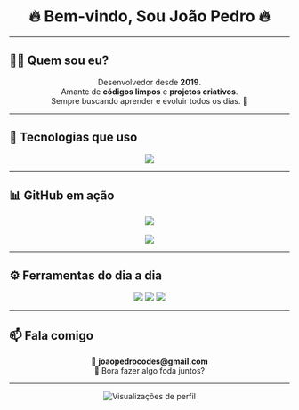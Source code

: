 <h1 align="center">🔥 Bem-vindo, Sou João Pedro 🔥</h1>

---

## 👨‍💻 Quem sou eu?

<p align="center">
  Desenvolvedor desde <strong>2019</strong>.<br>
  Amante de <strong>códigos limpos</strong> e <strong>projetos criativos</strong>.<br>
  Sempre buscando aprender e evoluir todos os dias. 🚀
</p>

---

## 🚀 Tecnologias que uso

<p align="center">
  <img src="https://skillicons.dev/icons?i=lua,js,python,react,nodejs,html,css,docker,git,github,vscode,linux" />
</p>

---

## 📊 GitHub em ação

<p align="center">
  <img src="https://github-readme-stats.vercel.app/api?username=bydeveloperjj&show_icons=true&theme=tokyonight&count_private=true&hide_border=true" />
  <br><br>
  <img src="https://github-readme-streak-stats.herokuapp.com/?user=bydeveloperjj&theme=tokyonight&hide_border=true" />
</p>

---

## ⚙️ Ferramentas do dia a dia

<p align="center">
  <img src="https://img.shields.io/badge/VSCode-blue?style=for-the-badge&logo=visualstudiocode&logoColor=white" />
  <img src="https://img.shields.io/badge/Linux-orange?style=for-the-badge&logo=linux&logoColor=white" />
  <img src="https://img.shields.io/badge/Zsh-informational?style=for-the-badge&logo=gnubash&logoColor=white" />
</p>

---

## 📫 Fala comigo

<p align="center">
  📧 <strong>joaopedrocodes@gmail.com</strong><br>
  💬 Bora fazer algo foda juntos?
</p>

---

<p align="center">
  <img src="https://komarev.com/ghpvc/?username=bydeveloperjj&style=flat-square&color=blue" alt="Visualizações de perfil" />
</p>
